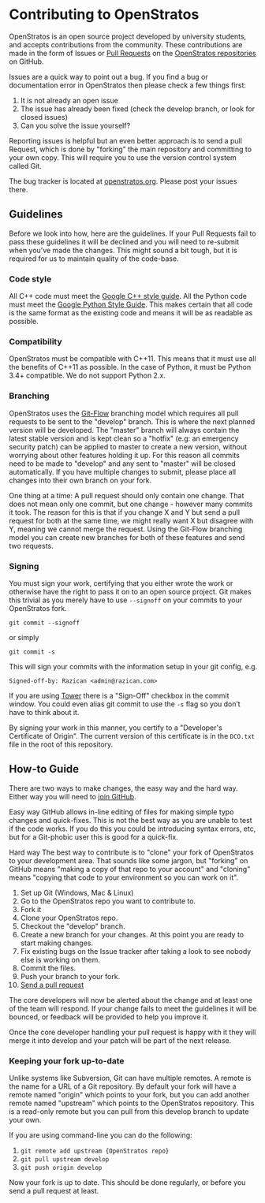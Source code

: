 # Contributing to OpenStratos #

OpenStratos is an open source project developed by university students, and accepts contributions from the community. These contributions are made in the form of Issues or [Pull Requests](https://help.github.com/articles/using-pull-requests/) on the [OpenStratos repositories](https://github.com/OpenStratos) on GitHub.

Issues are a quick way to point out a bug. If you find a bug or documentation error in OpenStratos then please check a few things first:

1. It is not already an open issue
2. The issue has already been fixed (check the develop branch, or look for closed issues)
3. Can you solve the issue yourself?

Reporting issues is helpful but an even better approach is to send a pull Request, which is done by "forking" the main repository and committing to your own copy. This will require you to use the version control system called Git.

The bug tracker is located at [openstratos.org](https://openstratos.org/bugtracker/). Please post your issues there.

## Guidelines ##

Before we look into how, here are the guidelines. If your Pull Requests fail
to pass these guidelines it will be declined and you will need to re-submit
when you’ve made the changes. This might sound a bit tough, but it is required
for us to maintain quality of the code-base.


### Code style

All C++ code must meet the [Google C++ style guide](http://google-styleguide.googlecode.com/svn/trunk/cppguide.html). All the Python code must meet the [Google Python Style Guide](https://google-styleguide.googlecode.com/svn/trunk/pyguide.html). This makes certain that all code is the same format as the existing code and means it will be as readable as possible.

### Compatibility

OpenStratos must be compatible with C++11. This means that it must use all the benefits of C++11 as possible. In the case of Python, it must be Python 3.4+ compatible. We do not support Python 2.x.

### Branching

OpenStratos uses the [Git-Flow](http://nvie.com/posts/a-successful-git-branching-model/) branching model which requires all pull requests to be sent to the "develop" branch. This is where the next planned version will be developed. The "master" branch will always contain the latest stable version and is kept clean so a "hotfix" (e.g: an emergency security patch) can be applied to master to create a new version, without worrying about other features holding it up. For this reason all commits need to be made to "develop" and any sent to "master" will be closed automatically. If you have multiple changes to submit, please place all changes into their own branch on your fork.

One thing at a time: A pull request should only contain one change. That does not mean only one commit, but one change - however many commits it took. The reason for this is that if you change X and Y but send a pull request for both at the same time, we might really want X but disagree with Y, meaning we cannot merge the request. Using the Git-Flow branching model you can create new branches for both of these features and send two requests.

### Signing

You must sign your work, certifying that you either wrote the work or otherwise have the right to pass it on to an open source project. Git makes this trivial as you merely have to use `--signoff` on your commits to your OpenStratos fork.

`git commit --signoff`

or simply

`git commit -s`

This will sign your commits with the information setup in your git config, e.g.

`Signed-off-by: Razican <admin@razican.com>`

If you are using [Tower](http://www.git-tower.com/) there is a "Sign-Off" checkbox in the commit window. You could even alias git commit to use the `-s` flag so you don’t have to think about it.

By signing your work in this manner, you certify to a "Developer's Certificate of Origin". The current version of this certificate is in the `DCO.txt` file in the root of this repository.

## How-to Guide

There are two ways to make changes, the easy way and the hard way. Either way you will need to [join GitHub](https://github.com/join).

Easy way GitHub allows in-line editing of files for making simple typo changes and quick-fixes. This is not the best way as you are unable to test if the code works. If you do this you could be introducing syntax errors, etc, but for a Git-phobic user this is good for a quick-fix.

Hard way The best way to contribute is to "clone" your fork of OpenStratos to your development area. That sounds like some jargon, but "forking" on GitHub means "making a copy of that repo to your account" and "cloning" means "copying that code to your environment so you can work on it".

1. Set up Git (Windows, Mac & Linux)
2. Go to the OpenStratos repo you want to contribute to.
3. Fork it
4. Clone your OpenStratos repo.
5. Checkout the "develop" branch.
6. Create a new branch for your changes. At this point you are ready to start making changes.
6. Fix existing bugs on the Issue tracker after taking a look to see nobody else is working on them.
7. Commit the files.
8. Push your branch to your fork.
9. [Send a pull request](https://help.github.com/articles/using-pull-requests/)

The core developers will now be alerted about the change and at least one of the team will respond. If your change fails to meet the guidelines it will be bounced, or feedback will be provided to help you improve it.

Once the core developer handling your pull request is happy with it they will merge it into develop and your patch will be part of the next release.

### Keeping your fork up-to-date

Unlike systems like Subversion, Git can have multiple remotes. A remote is the name for a URL of a Git repository. By default your fork will have a remote named "origin" which points to your fork, but you can add another remote named "upstream" which points to the OpenStratos repository. This is a read-only remote but you can pull from this develop branch to update your own.

If you are using command-line you can do the following:

1. `git remote add upstream {OpenStratos repo}`
2. `git pull upstream develop`
3. `git push origin develop`

Now your fork is up to date. This should be done regularly, or before you send a pull request at least.
